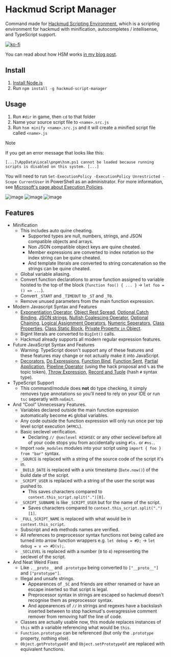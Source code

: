 # Hackmud Script Manager
Command made for [Hackmud Scripting Environment](https://github.com/samualtnorman/hackmud-environment), which is a scripting environment for hackmud with minification, autocompletes / intellisense, and TypeScript support.

[![ko-fi](https://ko-fi.com/img/githubbutton_sm.svg)](https://ko-fi.com/R6R0XN5CX)

You can read about how HSM works [in my blog post](https://samual.uk/blog/js-code-transformation-niche-environment/).

## Install
1. [Install Node.js](https://nodejs.org/en/download)
2. Run `npm install -g hackmud-script-manager`

## Usage
1. Run `#dir` in game, then `cd` to that folder
2. Name your source script file to `<name>.src.js`
3. Run `hsm minify <name>.src.js` and it will create a minified script file called `<name>.js`

> [!NOTE]
> If you get an error message that looks like this:
> ```
> [...]\AppData\Local\pnpm\hsm.ps1 cannot be loaded because running scripts is disabled on this system. [...]
> ```
> You will need to run `Set-ExecutionPolicy -ExecutionPolicy Unrestricted -Scope CurrentUser` in PowerShell as an administrator. For more information, see [Microsoft's page about Execution Policies](https://learn.microsoft.com/en-gb/powershell/module/microsoft.powershell.core/about/about_execution_policies?view=powershell-7.4).

![image](https://github.com/user-attachments/assets/cc97f8a6-82a4-4a66-9785-accc8d774285)
![image](https://github.com/user-attachments/assets/d0ec9450-4e16-4f8d-82b2-734deaf5abe3)
![image](https://github.com/user-attachments/assets/a59a6ec4-d268-40f7-8ce2-5fbdbcd40c19)

## Features
- Minification
    - This includes auto quine cheating.
        - Supported types are null, numbers, strings, and JSON compatible objects and arrays.
        - Non JSON compatible object keys are quine cheated.
        - Member expressions are converted to index notation so the index string can be quine cheated.
        - And template literals are converted to string concatenation so the strings can be quine cheated.
    - Global variable aliasing.
    - Convert function declarations to arrow function assigned to variable hoisted to the top of the block (`function foo() { ... }` -> `let foo = () => ...`).
    - Convert `_START` and `_TIMEOUT` to `_ST` and `_TO`.
    - Remove unused parameters from the main function expression.
- Modern Javascript Syntax and Features
    - [Exponentiation Operator](https://babeljs.io/docs/en/babel-plugin-transform-exponentiation-operator), [Object Rest Spread](https://babeljs.io/docs/en/babel-plugin-proposal-object-rest-spread), [Optional Catch Binding](https://babeljs.io/docs/en/babel-plugin-proposal-optional-catch-binding), [JSON strings](https://babeljs.io/docs/en/babel-plugin-proposal-json-strings), [Nullish Coalescing Operator](https://babeljs.io/docs/en/babel-plugin-proposal-nullish-coalescing-operator), [Optional Chaining](https://babeljs.io/docs/en/babel-plugin-proposal-optional-chaining), [Logical Assignment Operators](https://babeljs.io/docs/en/babel-plugin-proposal-logical-assignment-operators), [Numeric Seperators](https://babeljs.io/docs/en/babel-plugin-proposal-numeric-separator), [Class Properties](https://babeljs.io/docs/en/babel-plugin-proposal-class-properties), [Class Static Block](https://babeljs.io/docs/en/babel-plugin-proposal-class-static-block), [Private Property `in` Object](https://babeljs.io/docs/en/babel-plugin-proposal-private-property-in-object).
    - Bigint literals are converted to `BigInt()` calls.
    - Hackmud already supports all modern regular expression features.
- Future JavaScript Syntax and Features
    - Warning: TypeScript doesn't support any of these features and these features may change or not actually make it into JavaScript.
    - [Decorators](https://babeljs.io/docs/en/babel-plugin-proposal-decorators), [Do Expressions](https://babeljs.io/docs/en/babel-plugin-proposal-do-expressions), [Function Bind](https://babeljs.io/docs/en/babel-plugin-proposal-function-bind), [Function Sent](https://babeljs.io/docs/en/babel-plugin-proposal-function-sent), [Partial Application](https://babeljs.io/docs/en/babel-plugin-proposal-partial-application), [Pipeline Operator](https://babeljs.io/docs/en/babel-plugin-proposal-pipeline-operator) (using the hack proposal and `%` as the topic token), [Throw Expression](https://babeljs.io/docs/en/babel-plugin-proposal-throw-expressions), [Record and Tuple](https://babeljs.io/docs/en/babel-plugin-proposal-record-and-tuple) (hash `#` syntax type).
- TypeScript Support
    - This command/module does **not** do type checking, it simply removes type annotations so you'll need to rely on your IDE or run `tsc` seperatly with `noEmit`.
- And “Cool” Unnecessary Features.
    - Variables declared outside the main function expression automatically become `#G` global variables.
    - Any code outside the function expression will only run once per top level script execution (`#FMCL`).
    - Basic seclevel verification.
        - Declaring `// @seclevel HIGHSEC` or any other seclevel before all of your code stops you from accidentally using `#ls.` or `#ns.`.
    - Import `node_modules` modules into your script using `import { foo } from "bar"` syntax.
    - `_SOURCE` is replaced with a string of the source code of the script it's in.
    - `_BUILD_DATE` is replaced with a unix timestamp (`Date.now()`) of the build date of the script.
    - `_SCRIPT_USER` is replaced with a string of the user the script was pushed to.
        - This saves characters compared to `context.this_script.split(".")[0]`.
    - `_SCRIPT_SUBNAME` is like `_SCRIPT_USER` but for the name of the script.
        - Saves characters compared to `context.this_script.split(".")[1]`.
    - `_FULL_SCRIPT_NAME` is replaced with what would be in `context.this_script`.
    - Subscript and `#db` methods names are verified.
    - All references to preprocessor syntax functions not being called are turned into arrow function wrappers e.g. `let debug = #D;` -> `let debug = v => #D(v);`.
    - `_SECLEVEL` is replaced with a number (`0` to `4`) representing the seclevel of the script.
- And Neat Weird Fixes
    - Like `.__proto__` and `.prototype` being converted to `["__proto__"]` and `["prototype"]`.
    - Illegal and unsafe strings.
        - Appearences of `_SC` and friends are either renamed or have an escape inserted so that script is legal.
        - Preprocessor syntax in strings are escaped so hackmud doesn't recognise them as preprocessor syntax.
        - And appearences of `//` in strings and regexes have a backslash inserted between to stop hackmud's overagressive comment remover from removing half the line of code.
    - Classes are actually usable now, this module replaces instances of `this` with a variable referencing what would be `this`.
    - `Function.prototype` can be referenced (but only the `.prototype` property, nothing else).
    - `Object.getPrototypeOf` and `Object.setPrototypeOf` are replaced with equivalent functions.
